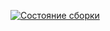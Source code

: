[![Состояние сборки](https://ci.appveyor.com/api/projects/status/5fvjui7dykx34b24?svg=true)](https://ci.appveyor.com/project/AleksandrB1983/current)
